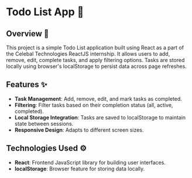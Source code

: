 # Todo List App 📝

## Overview 🌟

This project is a simple Todo List application built using React as a part of the Celebal Technologies ReactJS internship. It allows users to add, remove, edit, complete tasks, and apply filtering options. Tasks are stored locally using browser's localStorage to persist data across page refreshes.

## Features ✨

- **Task Management**: Add, remove, edit, and mark tasks as completed.
- **Filtering**: Filter tasks based on their completion status (all, active, completed).
- **Local Storage Integration**: Tasks are saved to localStorage to maintain state between sessions.
- **Responsive Design**: Adapts to different screen sizes.

## Technologies Used ⚙️

- **React**: Frontend JavaScript library for building user interfaces.
- **localStorage**: Browser feature for storing data locally.

